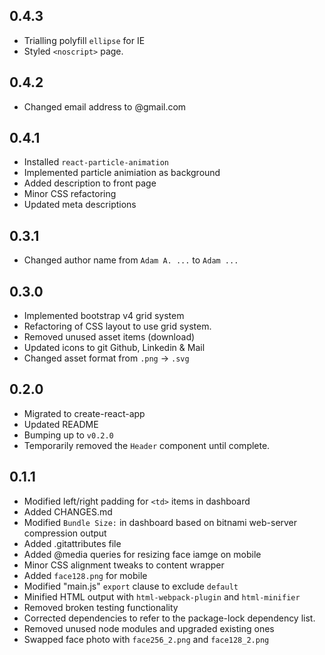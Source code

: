 ## 0.4.3

-   Trialling polyfill `ellipse` for IE
-   Styled `<noscript>` page.

## 0.4.2

-   Changed email address to @gmail.com

## 0.4.1

-   Installed `react-particle-animation`
-   Implemented particle animiation as background
-   Added description to front page
-   Minor CSS refactoring
-   Updated meta descriptions

## 0.3.1

-   Changed author name from `Adam A. ...` to `Adam ...`

## 0.3.0

-   Implemented bootstrap v4 grid system
-   Refactoring of CSS layout to use grid system.
-   Removed unused asset items (download)
-   Updated icons to git Github, Linkedin & Mail
-   Changed asset format from `.png` -> `.svg`

## 0.2.0

-   Migrated to create-react-app
-   Updated README
-   Bumping up to `v0.2.0`
-   Temporarily removed the `Header` component until complete.

## 0.1.1

-   Modified left/right padding for `<td>` items in dashboard
-   Added CHANGES.md
-   Modified `Bundle Size:` in dashboard based on bitnami web-server compression output
-   Added .gitattributes file
-   Added @media queries for resizing face iamge on mobile
-   Minor CSS alignment tweaks to content wrapper
-   Added `face128.png` for mobile
-   Modified "main.js" `export` clause to exclude `default`
-   Minified HTML output with `html-webpack-plugin` and `html-minifier`
-   Removed broken testing functionality
-   Corrected dependencies to refer to the package-lock dependency list.
-   Removed unused node modules and upgraded existing ones
-   Swapped face photo with `face256_2.png` and `face128_2.png`
